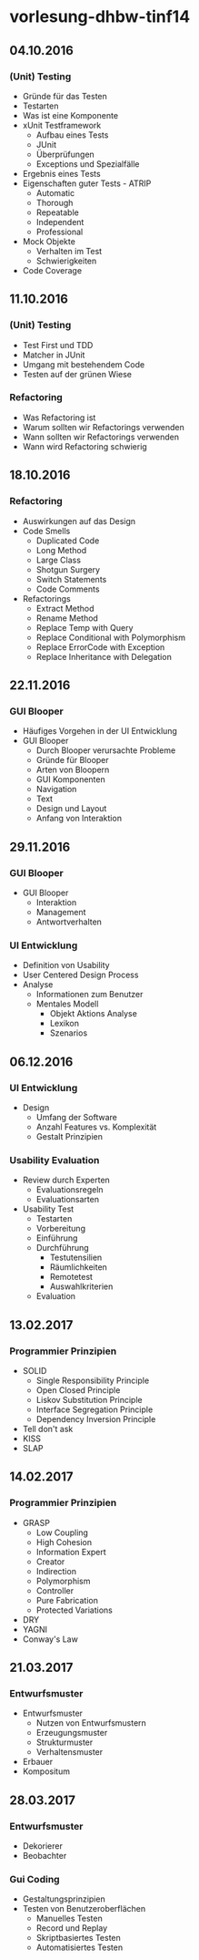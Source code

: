 # vorlesung-dhbw-tinf14
## 04.10.2016
### (Unit) Testing
* Gründe für das Testen
* Testarten
* Was ist eine Komponente
* xUnit Testframework
  * Aufbau eines Tests
  * JUnit
  * Überprüfungen 
  * Exceptions und Spezialfälle
* Ergebnis eines Tests
* Eigenschaften guter Tests - ATRIP
  * Automatic
  * Thorough
  * Repeatable
  * Independent
  * Professional
* Mock Objekte
  * Verhalten im Test
  * Schwierigkeiten
* Code Coverage

## 11.10.2016
### (Unit) Testing
* Test First und TDD
* Matcher in JUnit
* Umgang mit bestehendem Code
* Testen auf der grünen Wiese

### Refactoring
* Was Refactoring ist
* Warum sollten wir Refactorings verwenden
* Wann sollten wir Refactorings verwenden
* Wann wird Refactoring schwierig

## 18.10.2016
### Refactoring
* Auswirkungen auf das Design
* Code Smells
  * Duplicated Code
  * Long Method
  * Large Class
  * Shotgun Surgery
  * Switch Statements
  * Code Comments
* Refactorings
  * Extract Method
  * Rename Method
  * Replace Temp with Query
  * Replace Conditional with Polymorphism
  * Replace ErrorCode with Exception
  * Replace Inheritance with Delegation

## 22.11.2016
### GUI Blooper
* Häufiges Vorgehen in der UI Entwicklung
* GUI Blooper
  * Durch Blooper verursachte Probleme
  * Gründe für Blooper
  * Arten von Bloopern
  * GUI Komponenten
  * Navigation
  * Text
  * Design und Layout
  * Anfang von Interaktion

## 29.11.2016
### GUI Blooper
* GUI Blooper
  * Interaktion
  * Management
  * Antwortverhalten

### UI Entwicklung
* Definition von Usability
* User Centered Design Process
* Analyse
  * Informationen zum Benutzer
  * Mentales Modell
    * Objekt Aktions Analyse
    * Lexikon
    * Szenarios

## 06.12.2016
### UI Entwicklung
* Design
  * Umfang der Software
  * Anzahl Features vs. Komplexität
  * Gestalt Prinzipien

### Usability Evaluation
* Review durch Experten
  * Evaluationsregeln
  * Evaluationsarten
* Usability Test
  * Testarten
  * Vorbereitung
  * Einführung
  * Durchführung
    * Testutensilien
    * Räumlichkeiten
    * Remotetest
    * Auswahlkriterien
  * Evaluation

## 13.02.2017
### Programmier Prinzipien
* SOLID
  * Single Responsibility Principle
  * Open Closed Principle
  * Liskov Substitution Principle
  * Interface Segregation Principle
  * Dependency Inversion Principle
* Tell don't ask
* KISS
* SLAP

## 14.02.2017
### Programmier Prinzipien
* GRASP
  * Low Coupling
  * High Cohesion
  * Information Expert
  * Creator
  * Indirection
  * Polymorphism
  * Controller
  * Pure Fabrication
  * Protected Variations
* DRY
* YAGNI
* Conway's Law

## 21.03.2017
### Entwurfsmuster
* Entwurfsmuster
  * Nutzen von Entwurfsmustern
  * Erzeugungsmuster
  * Strukturmuster
  * Verhaltensmuster
* Erbauer
* Kompositum

## 28.03.2017
### Entwurfsmuster
* Dekorierer
* Beobachter

### Gui Coding
* Gestaltungsprinzipien
* Testen von Benutzeroberflächen
  * Manuelles Testen
  * Record und Replay
  * Skriptbasiertes Testen
  * Automatisiertes Testen
